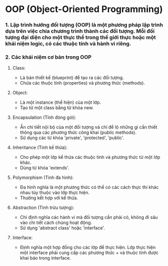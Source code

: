 # OOP (Object-Oriented Programming)

### 1. Lập trình hướng đối tượng (OOP) là một phương pháp lập trình dựa trên việc chia chương trình thành các đối tượng. Mỗi đối tượng đại diện cho một thực thể trong thế giới thực hoặc một khái niệm logic, có các thuộc tính và hành vi riêng.

### 2. Các khái niệm cơ bản trong OOP

1. Class:

   - Là bản thiết kế (blueprint) để tạo ra các đối tượng.
   - Chứa các thuộc tính (properties) và phương thức (methods).

2. Object:

   - Là một instance (thể hiện) của một lớp.
   - Tạo từ một class bằng từ khóa new.

3. Encapsulation (Tính đóng gói):

   - Ẩn chi tiết nội bộ của một đối tượng và chỉ để lộ những gì cần thiết thông qua các phương thức công khai (public methods).
   - Sử dụng các từ khóa 'private', 'protected', 'public'.

4. Inheritance (Tính kế thừa):

   - Cho phép một lớp kế thừa các thuộc tính và phương thức từ một lớp khác.
   - Dùng từ khóa 'extends'.

5. Polymorphism (Tính đa hình):

   - Đa hình nghĩa là một phương thức có thể có các cách thực thi khác nhau tùy thuộc vào lớp thực hiện.
   - Thường kết hợp với kế thừa.

6. Abstraction (Tính trừu tượng):

   - Chỉ định nghĩa các hành vi mà đối tượng cần phải có, không đi sâu vào chi tiết cách chúng hoạt động.
   - Sử dụng 'abstract class' hoặc 'interface'.

7. Interface:
   - Định nghĩa một hợp đồng cho các lớp để thực hiện.
     Lớp thực hiện một interface phải cung cấp các phương thức + và thuộc tính được khai báo trong interface.
